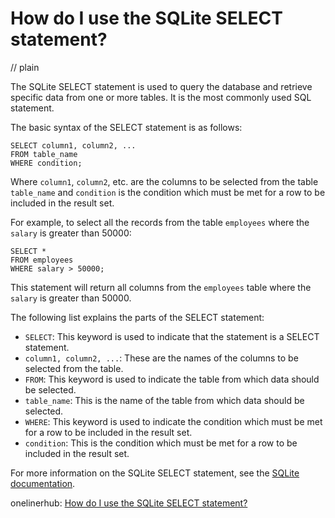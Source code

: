 # How do I use the SQLite SELECT statement?
// plain

The SQLite SELECT statement is used to query the database and retrieve specific data from one or more tables. It is the most commonly used SQL statement.

The basic syntax of the SELECT statement is as follows:

```
SELECT column1, column2, ...
FROM table_name
WHERE condition;
```

Where `column1`, `column2`, etc. are the columns to be selected from the table `table_name` and `condition` is the condition which must be met for a row to be included in the result set.

For example, to select all the records from the table `employees` where the `salary` is greater than 50000:

```
SELECT *
FROM employees
WHERE salary > 50000;
```

This statement will return all columns from the `employees` table where the `salary` is greater than 50000.

The following list explains the parts of the SELECT statement:

- `SELECT`: This keyword is used to indicate that the statement is a SELECT statement.
- `column1, column2, ...`: These are the names of the columns to be selected from the table.
- `FROM`: This keyword is used to indicate the table from which data should be selected.
- `table_name`: This is the name of the table from which data should be selected.
- `WHERE`: This keyword is used to indicate the condition which must be met for a row to be included in the result set.
- `condition`: This is the condition which must be met for a row to be included in the result set.

For more information on the SQLite SELECT statement, see the [SQLite documentation](https://www.sqlite.org/lang_select.html).

onelinerhub: [How do I use the SQLite SELECT statement?](https://onelinerhub.com/sqlite/how-do-i-use-the-sqlite-select-statement)